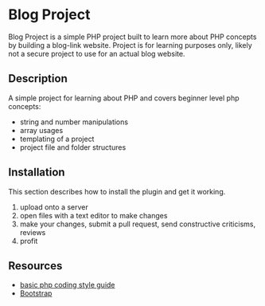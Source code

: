 # Blog Project

Blog Project is a simple PHP project built to learn more about PHP concepts by building a blog-link website. Project is for learning purposes only, likely not a secure project to use for an actual blog website.


## Description

A simple project for learning about PHP and covers beginner level php concepts:

- string and number manipulations
- array usages
- templating of a project
- project file and folder structures

## Installation

This section describes how to install the plugin and get it working.

1. upload onto a server
2. open files with a text editor to make changes
3. make your changes, submit a pull request, send constructive criticisms, reviews
4. profit


## Resources
- [basic php coding style guide](https://en.wikibooks.org/wiki/PHP_Programming/Coding_Standards#Header_Comment_Blocks)
- [Bootstrap](http://getbootstrap.com/getting-started/#download)


